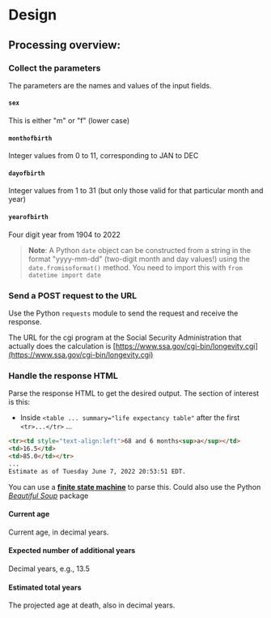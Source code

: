 # Design

## Processing overview:

### Collect the parameters
The parameters are the names and values of the input fields.

#### `sex`
This is either "m" or "f" (lower case)

#### `monthofbirth`
Integer values from 0 to 11, corresponding to JAN to DEC

#### `dayofbirth`
Integer values from 1 to 31
(but only those valid for that particular
month and year)

#### `yearofbirth`
Four digit year from 1904 to 2022

> **Note**: A Python `date` object can be constructed from a string
> in the format "yyyy-mm-dd" (two-digit month and day values!)
> using the `date.fromisoformat()` method.  You need to import this
> with `from datetime import date`

### Send a POST request to the URL
Use the Python `requests` module to send
the request and receive the response.

The URL for the cgi program at the Social Security Administration that
actually does the calculation is
[https://www.ssa.gov/cgi-bin/longevity.cgi](https://www.ssa.gov/cgi-bin/longevity.cgi)

### Handle the response HTML
Parse the response HTML to get the desired output.
The section of interest is this:
- Inside `<table ... summary="life expectancy table"` after the first `<tr>...</tr>`
...
```html
<tr><td style="text-align:left">68 and 6 months<sup>a</sup></td>
<td>16.5</td>
<td>85.0</td></tr>
...
Estimate as of Tuesday June 7, 2022 20:53:51 EDT.
```
You can use a [**finite state machine**](https://en.wikipedia.org/wiki/Finite-state_machine)
to parse this.
Could also use the Python [*Beautiful Soup*](https://realpython.com/beautiful-soup-web-scraper-python/)
package


#### Current age
Current age, in decimal years.

#### Expected number of additional years
Decimal years, e.g., 13.5

#### Estimated total years
The projected age at death, also in decimal years.

